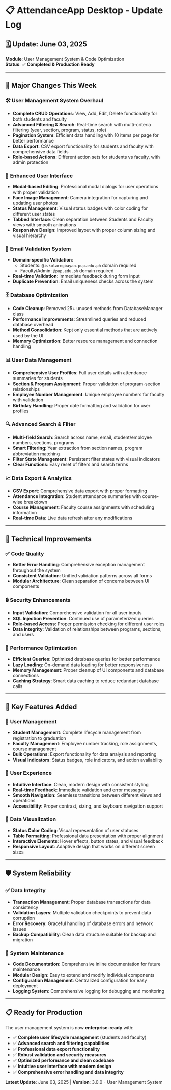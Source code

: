 # 📋 AttendanceApp Desktop - Update Log

## 🗓️ Update: June 03, 2025
**Module**: User Management System & Code Optimization  
**Status**: ✅ **Completed & Production Ready**

---

## 🚀 Major Changes This Week

### 🛠️ **User Management System Overhaul**
- **Complete CRUD Operations**: View, Add, Edit, Delete functionality for both students and faculty
- **Advanced Filtering & Search**: Real-time search with multi-criteria filtering (year, section, program, status, role)
- **Pagination System**: Efficient data handling with 10 items per page for better performance
- **Data Export**: CSV export functionality for students and faculty with comprehensive data fields
- **Role-based Actions**: Different action sets for students vs faculty, with admin protection

### 🎨 **Enhanced User Interface**
- **Modal-based Editing**: Professional modal dialogs for user operations with proper validation
- **Face Image Management**: Camera integration for capturing and updating user photos
- **Status Management**: Visual status badges with color coding for different user states
- **Tabbed Interface**: Clean separation between Students and Faculty views with smooth animations
- **Responsive Design**: Improved layout with proper column sizing and visual hierarchy

### 🔧 **Email Validation System**
- **Domain-specific Validation**: 
  - Students: `@iskolarngbayan.pup.edu.ph` domain required
  - Faculty/Admin: `@pup.edu.ph` domain required
- **Real-time Validation**: Immediate feedback during form input
- **Duplicate Prevention**: Email uniqueness checks across the system

### 🗄️ **Database Optimization**
- **Code Cleanup**: Removed 25+ unused methods from DatabaseManager class
- **Performance Improvements**: Streamlined queries and reduced database overhead
- **Method Consolidation**: Kept only essential methods that are actively used by the UI
- **Memory Optimization**: Better resource management and connection handling

### 📊 **User Data Management**
- **Comprehensive User Profiles**: Full user details with attendance summaries for students
- **Section & Program Assignment**: Proper validation of program-section relationships
- **Employee Number Management**: Unique employee numbers for faculty with validation
- **Birthday Handling**: Proper date formatting and validation for user profiles

### 🔍 **Advanced Search & Filter**
- **Multi-field Search**: Search across name, email, student/employee numbers, sections, programs
- **Smart Filtering**: Year extraction from section names, program abbreviation matching
- **Filter State Management**: Persistent filter states with visual indicators
- **Clear Functions**: Easy reset of filters and search terms

### 📈 **Data Export & Analytics**
- **CSV Export**: Comprehensive data export with proper formatting
- **Attendance Integration**: Student attendance summaries with course-wise breakdown
- **Course Management**: Faculty course assignments with scheduling information
- **Real-time Data**: Live data refresh after any modifications

---

## 🎯 **Technical Improvements**

### ✅ **Code Quality**
- **Better Error Handling**: Comprehensive exception management throughout the system
- **Consistent Validation**: Unified validation patterns across all forms
- **Modular Architecture**: Clean separation of concerns between UI components

### 🔒 **Security Enhancements**
- **Input Validation**: Comprehensive validation for all user inputs
- **SQL Injection Prevention**: Continued use of parameterized queries
- **Role-based Access**: Proper permission checking for different user roles
- **Data Integrity**: Validation of relationships between programs, sections, and users

### 🚀 **Performance Optimization**
- **Efficient Queries**: Optimized database queries for better performance
- **Lazy Loading**: On-demand data loading for better responsiveness
- **Memory Management**: Proper cleanup of UI components and database connections
- **Caching Strategy**: Smart data caching to reduce redundant database calls

---

## 🔧 **Key Features Added**

### 👥 **User Management**
- **Student Management**: Complete lifecycle management from registration to graduation
- **Faculty Management**: Employee number tracking, role assignments, course management
- **Bulk Operations**: Export functionality for data analysis and reporting
- **Visual Indicators**: Status badges, role indicators, and action availability

### 🎨 **User Experience**
- **Intuitive Interface**: Clean, modern design with consistent styling
- **Real-time Feedback**: Immediate validation and error messages
- **Smooth Navigation**: Seamless transitions between different views and operations
- **Accessibility**: Proper contrast, sizing, and keyboard navigation support

### 📱 **Data Visualization**
- **Status Color Coding**: Visual representation of user statuses
- **Table Formatting**: Professional data presentation with proper alignment
- **Interactive Elements**: Hover effects, button states, and visual feedback
- **Responsive Layout**: Adaptive design that works on different screen sizes

---

## 🛡️ **System Reliability**

### ✅ **Data Integrity**
- **Transaction Management**: Proper database transactions for data consistency
- **Validation Layers**: Multiple validation checkpoints to prevent data corruption
- **Error Recovery**: Graceful handling of database errors and network issues
- **Backup Compatibility**: Clean data structure suitable for backup and migration

### 🔄 **System Maintenance**
- **Code Documentation**: Comprehensive inline documentation for future maintenance
- **Modular Design**: Easy to extend and modify individual components
- **Configuration Management**: Centralized configuration for easy deployment
- **Logging System**: Comprehensive logging for debugging and monitoring

---

## 📋 **Ready for Production**

The user management system is now **enterprise-ready** with:
- ✅ **Complete user lifecycle management** (students and faculty)
- ✅ **Advanced search and filtering capabilities**
- ✅ **Professional data export functionality**
- ✅ **Robust validation and security measures**
- ✅ **Optimized performance and clean codebase**
- ✅ **Intuitive user interface with modern design**
- ✅ **Comprehensive error handling and data integrity**

**Latest Update**: June 03, 2025 | **Version**: 3.0.0 - User Management System